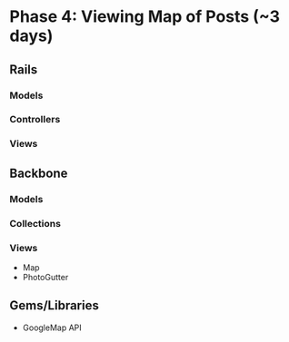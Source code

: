 # Phase 4: Viewing Map of Posts (~3 days)

## Rails
### Models

### Controllers

### Views

## Backbone
### Models

### Collections

### Views
* Map
* PhotoGutter

## Gems/Libraries
* GoogleMap API
